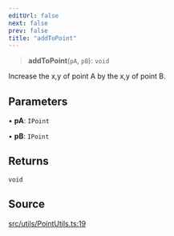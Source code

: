 ```yaml
---
editUrl: false
next: false
prev: false
title: "addToPoint"
---
```


> **addToPoint**(`pA`, `pB`): `void`

Increase the x,y of point A by the x,y of point B.

## Parameters

• **pA**: `IPoint`

• **pB**: `IPoint`

## Returns

`void`

## Source

[src/utils/PointUtils.ts:19](https://github.com/relishinc/dill-pixel/blob/543438455c9a47928084300159416186c2aa1095/src/utils/PointUtils.ts#L19)
